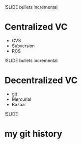 !SLIDE bullets incremental
# Centralized VC #
* CVS
* Subversion
* RCS

!SLIDE bullets incremental
# Decentralized VC #
* git
* Mercurial
* Bazaar

!SLIDE 
# my git history #
